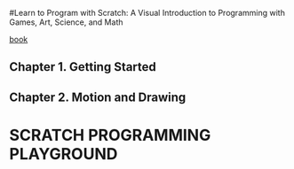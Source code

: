 #Learn to Program with Scratch: A Visual Introduction to Programming with Games, Art, Science, and Math

[book](https://www.safaribooksonline.com/library/view/learn-to-program/9781457185328/index.html)

## Chapter 1. Getting Started

## Chapter 2. Motion and Drawing

# SCRATCH PROGRAMMING PLAYGROUND



